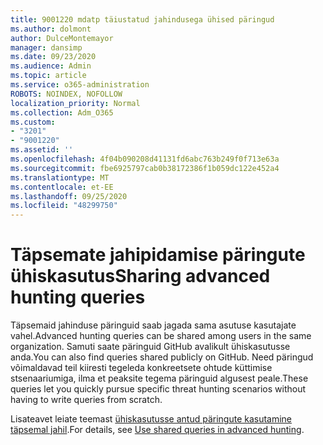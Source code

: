 ```yaml
---
title: 9001220 mdatp täiustatud jahindusega ühised päringud
ms.author: dolmont
author: DulceMontemayor
manager: dansimp
ms.date: 09/23/2020
ms.audience: Admin
ms.topic: article
ms.service: o365-administration
ROBOTS: NOINDEX, NOFOLLOW
localization_priority: Normal
ms.collection: Adm_O365
ms.custom:
- "3201"
- "9001220"
ms.assetid: ''
ms.openlocfilehash: 4f04b090208d41131fd6abc763b249f0f713e63a
ms.sourcegitcommit: fbe6925797cab0b38172386f1b059dc122e452a4
ms.translationtype: MT
ms.contentlocale: et-EE
ms.lasthandoff: 09/25/2020
ms.locfileid: "48299750"
---
```

# <a name="sharing-advanced-hunting-queries"></a><span data-ttu-id="c5308-102">Täpsemate jahipidamise päringute ühiskasutus</span><span class="sxs-lookup"><span data-stu-id="c5308-102">Sharing advanced hunting queries</span></span>

<span data-ttu-id="c5308-103">Täpsemaid jahinduse päringuid saab jagada sama asutuse kasutajate vahel.</span><span class="sxs-lookup"><span data-stu-id="c5308-103">Advanced hunting queries can be shared among users in the same  organization.</span></span> <span data-ttu-id="c5308-104">Samuti saate päringuid GitHub avalikult ühiskasutusse anda.</span><span class="sxs-lookup"><span data-stu-id="c5308-104">You can also find queries shared publicly on GitHub.</span></span> <span data-ttu-id="c5308-105">Need päringud võimaldavad teil kiiresti tegeleda konkreetsete ohtude küttimise stsenaariumiga, ilma et peaksite tegema päringuid algusest peale.</span><span class="sxs-lookup"><span data-stu-id="c5308-105">These queries let you quickly pursue specific threat hunting scenarios without having to write queries from scratch.</span></span>
  
<span data-ttu-id="c5308-106">Lisateavet leiate teemast [ühiskasutusse antud päringute kasutamine täpsemal jahil](https://docs.microsoft.com/windows/security/threat-protection/microsoft-defender-atp/advanced-hunting-shared-queries).</span><span class="sxs-lookup"><span data-stu-id="c5308-106">For details, see [Use shared queries in advanced hunting](https://docs.microsoft.com/windows/security/threat-protection/microsoft-defender-atp/advanced-hunting-shared-queries).</span></span>
